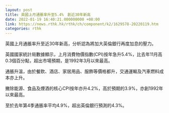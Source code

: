 ```yaml
---
layout: post
title: 英國上月通脹率升至5.4%　創近30年新高
date: 2022-01-19 16:40:21.000000000 +08:00
link: https://news.rthk.hk/rthk/ch/component/k2/1629578-20220119.htm
categories: rthk
---
```


英國上月通脹率升至近30年新高，分析認為將加大英倫銀行再度加息的壓力。

英國國家統計局數據顯示，上月消費物價指數(CPI)按年急升5.4%，比去年11月高0.3個百分點，超出市場預期，是1992年3月以來最高。

通脹升溫，由於餐飲、酒店、家居用品、服飾等價格都升，交通運輸及汽車燃料成本亦上升。

撇除能源、食品及煙酒的核心CPI按年亦升4.2%，高於預期的3.9%，亦創1992年以來最高。

至於去年第4季通脹率平均4.9%，超出英倫銀行預測的4.3%。
